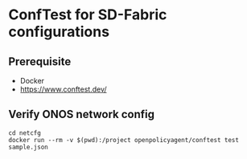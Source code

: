 # ConfTest for SD-Fabric configurations

## Prerequisite
* Docker
* https://www.conftest.dev/

## Verify ONOS network config
```
cd netcfg
docker run --rm -v $(pwd):/project openpolicyagent/conftest test sample.json
```